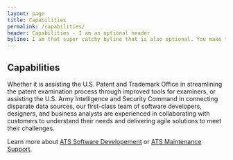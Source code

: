 ```yaml
---
layout: page
title: Capabilities
permalink: /capabilities/
header: Capabilities - I am an optional header
byline: I am that super catchy byline that is also optional. You make the call.
---
```


## Capabilities

Whether it is assisting the U.S. Patent and Trademark Office in streamlining the patent examination process through improved tools for examiners, or assisting the U.S. Army Intelligence and Security Command in connecting disparate data sources, our first-class team of software developers, designers, and business analysts are experienced in collaborating with customers to understand their needs and delivering agile solutions to meet their challenges.

Learn more about [ATS Software Developement](https://http://labs.atsid.com/www.atsid.com/capabilities/software-development.md) or [ATS Maintenance Support](https://http://labs.atsid.com/www.atsid.com/capabilities/maintenance-support.md).